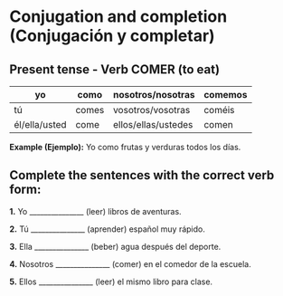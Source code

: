 # Conjugation and completion (Conjugación y completar)

## Present tense - Verb COMER (to eat)

| yo            | como  | nosotros/nosotras   | comemos |
| ------------- | ----- | ------------------- | ------- |
| tú            | comes | vosotros/vosotras   | coméis  |
| él/ella/usted | come  | ellos/ellas/ustedes | comen   |

**Example (Ejemplo):** Yo como frutas y verduras todos los días.

## Complete the sentences with the correct verb form:

**1.** Yo _______________ (leer) libros de aventuras.

**2.** Tú _______________ (aprender) español muy rápido.

**3.** Ella _______________ (beber) agua después del deporte.

**4.** Nosotros _______________ (comer) en el comedor de la escuela.

**5.** Ellos _______________ (leer) el mismo libro para clase.